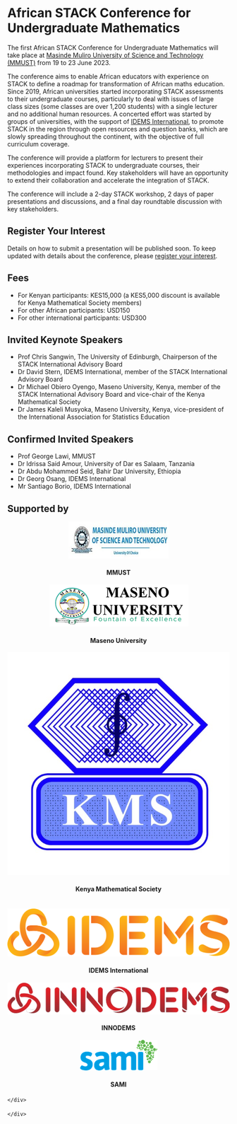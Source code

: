 # African STACK Conference for Undergraduate Mathematics

<p>The first African STACK Conference for Undergraduate Mathematics will take place at <a href="https://www.mmust.ac.ke" target="blank">Masinde Muliro University of Science and Technology (MMUST)</a> from 19 to 23 June 2023.</p>

<p>The conference aims to enable African educators with experience on STACK to define a roadmap for transformation of African maths education. Since 2019, African universities started incorporating STACK assessments to their undergraduate courses, particularly to deal with issues of large class sizes (some classes are over 1,200 students) with a single lecturer and no additional human resources. A concerted effort was started by groups of universities, with the support of <a href="https://www.idems.international/" target="blank">IDEMS International</a>, to promote STACK in the region through open resources and question banks, which are slowly spreading throughout the continent, with the objective of full curriculum coverage.</p>

<p>The conference will provide a platform for lecturers to present their experiences incorporating STACK to undergraduate courses, their methodologies and impact found. Key stakeholders will have an opportunity to extend their collaboration and accelerate the integration of STACK.</p>

<p>The conference will include a 2-day STACK workshop, 2 days of paper presentations and discussions, and a final day roundtable discussion with key stakeholders.</p>

## Register Your Interest

<p>Details on how to submit a presentation will be published soon. To keep updated with details about the conference, please <a href="https://docs.google.com/forms/d/e/1FAIpQLScHm7-IkF62eckxk3Li8O50B_WCHQJPsGWBCkIwiWHcB6pLug/viewform?usp=sf_link" target="blank">register your interest</a>.</p>

## Fees

* For Kenyan participants: KES15,000 (a KES5,000 discount is available for Kenya Mathematical Society members)
* For other African participants: USD150
* For other international participants: USD300

## Invited Keynote Speakers
* Prof Chris Sangwin, The University of Edinburgh, Chairperson of the STACK International Advisory Board 
* Dr David Stern, IDEMS International, member of the STACK International Advisory Board
* Dr Michael Obiero Oyengo, Maseno University, Kenya, member of the STACK International Advisory Board and vice-chair of the Kenya Mathematical Society
* Dr James Kaleli Musyoka, Maseno University, Kenya, vice-president of the International Association for Statistics Education


## Confirmed Invited Speakers
* Prof George Lawi, MMUST
* Dr Idrissa Said Amour, University of Dar es Salaam, Tanzania
* Dr Abdu Mohammed Seid, Bahir Dar University, Ethiopia
* Dr Georg Osang, IDEMS International
* Mr Santiago Borio, IDEMS International

## Supported by
 <div class="container">
	<div class="row">
    <div class="col-md-4">
    	<center><img class="img-logo-large" src="../../img/mmust-logo.jpg" alt="Masinde Muliro University of Science and Technology" /><br>
    	<h4>MMUST</h4></center>
    </div>
    <div class="col-md-4">
    	<center><img class="img-logo-large" src="../../img/maseno-logo.png" alt="Maseno University" /><br>
    	<h4>Maseno University</h4></center>
    </div>
        <div class="col-md-4">
    	<center><img class="img-logo-large" src="../../img/kms-logo.jpg" alt="Kenya Mathematical Society" /><br>
    	<h4>Kenya Mathematical Society</h4></center>
    </div>
    </div>
   <br>
    <div class="row">
    <div class="col-md-4">
    	<center><img class="img-logo-large" src="../../img/idems-logo.png" alt="IDEMS International" /><br>
    	<h4>IDEMS International</h4></center>
    </div>
    <div class="col-md-4">
    	<center><img class="img-logo-large" src="../../img/innodems-logo.jpg" alt="INNODEMS" /><br>
    	<h4>INNODEMS</h4></center>
    </div>
    <div class="col-md-4">
    	<center><img class="img-logo-large" src="../../img/sami-logo.png" alt="SAMI" /><br>
    	<h4>SAMI</h4></center>
    </div>


    </div>

    </div>
